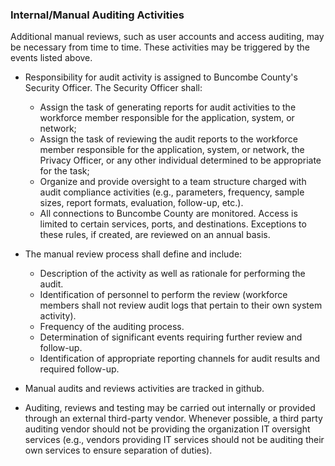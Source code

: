 ### Internal/Manual Auditing Activities

Additional manual reviews, such as user accounts and access auditing, may be
necessary from time to time. These activities may be triggered by the events
listed above.

* Responsibility for audit activity is assigned to Buncombe County's Security Officer.
  The Security Officer shall:

    * Assign the task of generating reports for audit activities to the
      workforce member responsible for the application, system, or network;
    * Assign the task of reviewing the audit reports to the workforce member
      responsible for the application, system, or network, the Privacy Officer,
      or any other individual determined to be appropriate for the task;
    * Organize and provide oversight to a team structure charged with audit
      compliance activities (e.g., parameters, frequency, sample sizes, report
      formats, evaluation, follow-up, etc.).
    * All connections to Buncombe County are monitored. Access is limited to certain
      services, ports, and destinations. Exceptions to these rules, if created,
      are reviewed on an annual basis.

* The manual review process shall define and include:

    * Description of the activity as well as rationale for performing the audit.
    * Identification of personnel to perform the review (workforce members shall
      not review audit logs that pertain to their own system activity).
    * Frequency of the auditing process.
    * Determination of significant events requiring further review and
      follow-up.
    * Identification of appropriate reporting channels for audit results and
      required follow-up.

* Manual audits and reviews activities are tracked in github.

* Auditing, reviews and testing may be carried out internally or provided
  through an external third-party vendor. Whenever possible, a third party
  auditing vendor should not be providing the organization IT oversight services
  (e.g., vendors providing IT services should not be auditing their own services
  to ensure separation of duties).